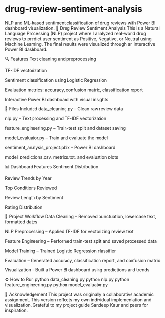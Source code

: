 # drug-review-sentiment-analysis
NLP and ML-based sentiment classification of drug reviews with Power BI dashboard visualization.
💊 Drug Review Sentiment Analysis
This is a Natural Language Processing (NLP) project where I analyzed real-world drug reviews to predict user sentiment as Positive, Negative, or Neutral using Machine Learning. The final results were visualized through an interactive Power BI dashboard.

🔍 Features
Text cleaning and preprocessing

TF-IDF vectorization

Sentiment classification using Logistic Regression

Evaluation metrics: accuracy, confusion matrix, classification report

Interactive Power BI dashboard with visual insights

📁 Files Included
data_cleaning.py – Clean raw review data

nlp.py – Text processing and TF-IDF vectorization

feature_engineering.py – Train-test split and dataset saving

model_evaluator.py – Train and evaluate the model

sentiment_analysis_project.pbix – Power BI dashboard

model_predictions.csv, metrics.txt, and evaluation plots

📊 Dashboard Features
Sentiment Distribution

Review Trends by Year

Top Conditions Reviewed

Review Length by Sentiment

Rating Distribution

🧠 Project Workflow
Data Cleaning – Removed punctuation, lowercase text, formatted dates

NLP Preprocessing – Applied TF-IDF for vectorizing review text

Feature Engineering – Performed train-test split and saved processed data

Model Training – Trained Logistic Regression classifier

Evaluation – Generated accuracy, classification report, and confusion matrix

Visualization – Built a Power BI dashboard using predictions and trends

⚙️ How to Run
python data_cleaning.py
python nlp.py
python feature_engineering.py
python model_evaluator.py

🙌 Acknowledgement
This project was originally a collaborative academic assignment. This version reflects my own individual implementation and visualization.
Grateful to my project guide Sandeep Kaur and peers for inspiration.
